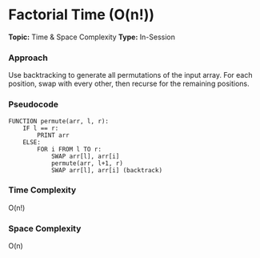# Factorial Time (O(n!))
**Topic:** Time & Space Complexity
**Type:** In-Session
### Approach
Use backtracking to generate all permutations of the input array. For each position, swap with every other, then recurse for the remaining positions.
### Pseudocode
```
FUNCTION permute(arr, l, r):
    IF l == r:
        PRINT arr
    ELSE:
        FOR i FROM l TO r:
            SWAP arr[l], arr[i]
            permute(arr, l+1, r)
            SWAP arr[l], arr[i] (backtrack)
```
### Time Complexity
O(n!)
### Space Complexity
O(n)
